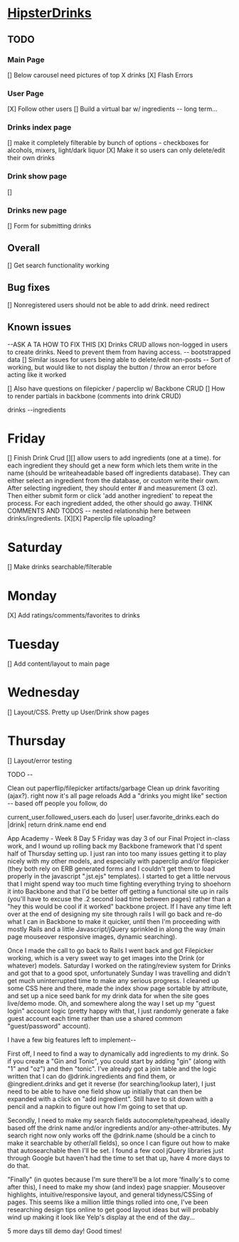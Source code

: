# [HipsterDrinks](http://www.hipsterdrinks.com)

## TODO

### Main Page
[] Below carousel need pictures of top X drinks
[X] Flash Errors

### User Page
[X] Follow other users
[] Build a virtual bar w/ ingredients -- long term...

### Drinks index page
[] make it completely filterable by bunch of options - checkboxes for alcohols, mixers, light/dark liquor
[X] Make it so users can only delete/edit their own drinks

### Drink show page
[]

### Drinks new page
[] Form for submitting drinks

## Overall
[] Get search functionality working

## Bug fixes
[] Nonregistered users should not be able to add drink. need redirect

## Known issues
--ASK A TA HOW TO FIX THIS
[X] Drinks CRUD allows non-logged in users to create drinks. Need to prevent them from having access. -- bootstrapped data
[] Similar issues for users being able to delete/edit non-posts
-- Sort of working, but would like to not display the button / throw an error before acting like it worked

[] Also have questions on filepicker / paperclip w/ Backbone CRUD
[] How to render partials in backbone (comments into drink CRUD)


drinks
--ingredients


# Friday
[] Finish Drink Crud
[][] allow users to add ingredients (one at a time). for each ingredient they should get a new form which lets them write in the name (should be writeaheadable based off ingredients database). They can either select an ingredient from the database, or custom write their own. After selecting ingredient, they should enter # and measurement (3 oz). Then either submit form or click 'add another ingredient' to repeat the process. For each ingredient added, the other should go away. THINK COMMENTS AND TODOS -- nested relationship here between drinks/ingredients.
[X][X] Paperclip file uploading?

# Saturday
[] Make drinks searchable/filterable

# Monday
[X] Add ratings/comments/favorites to drinks

# Tuesday
[] Add content/layout to main page

# Wednesday
[] Layout/CSS. Pretty up User/Drink show pages

# Thursday
[] Layout/error testing


TODO --

Clean out paperflip/filepicker artifacts/garbage
Clean up drink favoriting (ajax?). right now it's all page reloads
Add a "drinks you might like" section -- based off people you follow, do 

current_user.followed_users.each do |user| 
	user.favorite_drinks.each do |drink|
		return drink.name
	end
end


App Academy - Week 8 Day 5
Friday was day 3 of our Final Project in-class work, and I wound up rolling back my Backbone framework that I'd spent half of Thursday setting up. I just ran into too many issues getting it to play nicely with my other models, and especially with paperclip and/or filepicker (they both rely on ERB generated forms and I couldn't get them to load properly in the javascript ".jst.ejs" templates). I started to get a little nervous that I might spend way too much time fighting everything trying to shoehorn it into Backbone and that I'd be better off getting a functional site up in rails (you'll have to excuse the .2 second load time between pages) rather than a "hey this would be cool if it worked" backbone project. If I have any time left over at the end of designing my site through rails I will go back and re-do what I can in Backbone to make it quicker, until then I'm proceeding with mostly Rails and a little Javascript/jQuery sprinkled in along the way (main page mouseover responsive images, dynamic searching).

Once I made the call to go back to Rails I went back and got Filepicker working, which is a very sweet way to get images into the Drink (or whatever) models. Saturday I worked on the rating/review system for Drinks and got that to a good spot, unfortunately Sunday I was travelling and didn't get much uninterrupted time to make any serious progress. I cleaned up some CSS here and there, made the index show page sortable by attribute, and set up a nice seed bank for my drink data for when the site goes live/demo mode. Oh, and somewhere along the way I set up my "guest login" account logic (pretty happy with that, I just randomly generate a fake guest account each time rather than use a shared commom "guest/password" account). 

I have a few big features left to implement--

First off, I need to find a way to dynamically add ingredients to my drink. So if you create a "Gin and Tonic", you could start by adding "gin" (along with "1" and "oz") and then "tonic". I've already got a join table and the logic written that I can do @drink.ingredients and find them, or @ingredient.drinks and get it reverse (for searching/lookup later), I just need to be able to have one field show up initially that can then be expanded with a click on "add ingredient". Still have to sit down with a pencil and a napkin to figure out how I'm going to set that up. 

Secondly, I need to make my search fields autocomplete/typeahead, ideally based off the drink name and/or ingredients and/or any-other-attributes. My search right now only works off the @drink.name (should be a cinch to make it searchable by other/all fields), so once I can figure out how to make that autosearchable then I'll be set. I found a few cool jQuery libraries just through Google but haven't had the time to set that up, have 4 more days to do that. 

"Finally" (in quotes because I'm sure there'll be a lot more 'finally's to come after this), I need to make my show (and index) page snappier. Mouseover highlights, intuitive/responsive layout, and general tidyness/CSSing of pages. This seems like a million little things rolled into one, I've been researching design tips online to get good layout ideas but will probably wind up making it look like Yelp's display at the end of the day...

5 more days till demo day! Good times!